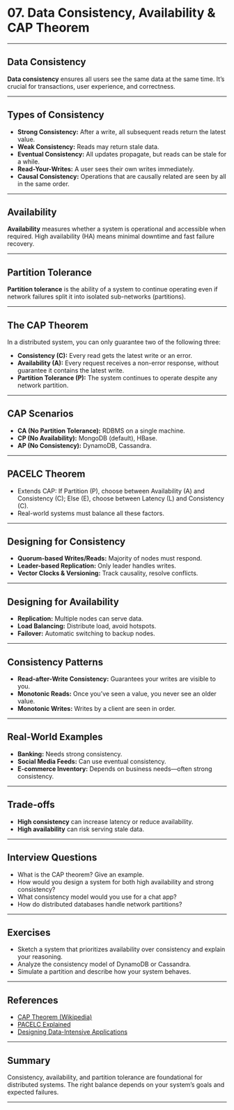 # 07. Data Consistency, Availability & CAP Theorem

---

## Data Consistency

**Data consistency** ensures all users see the same data at the same time. It’s crucial for transactions, user experience, and correctness.

---

## Types of Consistency

- **Strong Consistency:** After a write, all subsequent reads return the latest value.
- **Weak Consistency:** Reads may return stale data.
- **Eventual Consistency:** All updates propagate, but reads can be stale for a while.
- **Read-Your-Writes:** A user sees their own writes immediately.
- **Causal Consistency:** Operations that are causally related are seen by all in the same order.

---

## Availability

**Availability** measures whether a system is operational and accessible when required. High availability (HA) means minimal downtime and fast failure recovery.

---

## Partition Tolerance

**Partition tolerance** is the ability of a system to continue operating even if network failures split it into isolated sub-networks (partitions).

---

## The CAP Theorem

In a distributed system, you can only guarantee two of the following three:

- **Consistency (C):** Every read gets the latest write or an error.
- **Availability (A):** Every request receives a non-error response, without guarantee it contains the latest write.
- **Partition Tolerance (P):** The system continues to operate despite any network partition.

---

## CAP Scenarios

- **CA (No Partition Tolerance):** RDBMS on a single machine.
- **CP (No Availability):** MongoDB (default), HBase.
- **AP (No Consistency):** DynamoDB, Cassandra.

---

## PACELC Theorem

- Extends CAP: If Partition (P), choose between Availability (A) and Consistency (C); Else (E), choose between Latency (L) and Consistency (C).
- Real-world systems must balance all these factors.

---

## Designing for Consistency

- **Quorum-based Writes/Reads:** Majority of nodes must respond.
- **Leader-based Replication:** Only leader handles writes.
- **Vector Clocks & Versioning:** Track causality, resolve conflicts.

---

## Designing for Availability

- **Replication:** Multiple nodes can serve data.
- **Load Balancing:** Distribute load, avoid hotspots.
- **Failover:** Automatic switching to backup nodes.

---

## Consistency Patterns

- **Read-after-Write Consistency:** Guarantees your writes are visible to you.
- **Monotonic Reads:** Once you’ve seen a value, you never see an older value.
- **Monotonic Writes:** Writes by a client are seen in order.

---

## Real-World Examples

- **Banking:** Needs strong consistency.
- **Social Media Feeds:** Can use eventual consistency.
- **E-commerce Inventory:** Depends on business needs—often strong consistency.

---

## Trade-offs

- **High consistency** can increase latency or reduce availability.
- **High availability** can risk serving stale data.

---

## Interview Questions

- What is the CAP theorem? Give an example.
- How would you design a system for both high availability and strong consistency?
- What consistency model would you use for a chat app?
- How do distributed databases handle network partitions?

---

## Exercises

- Sketch a system that prioritizes availability over consistency and explain your reasoning.
- Analyze the consistency model of DynamoDB or Cassandra.
- Simulate a partition and describe how your system behaves.

---

## References

- [CAP Theorem (Wikipedia)](https://en.wikipedia.org/wiki/CAP_theorem)
- [PACELC Explained](https://en.wikipedia.org/wiki/PACELC_theorem)
- [Designing Data-Intensive Applications](https://dataintensive.net/)

---

## Summary

Consistency, availability, and partition tolerance are foundational for distributed systems. The right balance depends on your system’s goals and expected failures.

---
